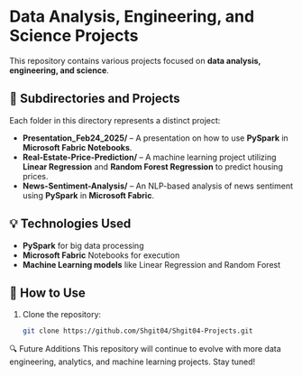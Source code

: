 # Data Analysis, Engineering, and Science Projects

This repository contains various projects focused on **data analysis, engineering, and science**.

## 📁 Subdirectories and Projects
Each folder in this directory represents a distinct project:
- **Presentation_Feb24_2025/** – A presentation on how to use **PySpark** in **Microsoft Fabric Notebooks**.
- **Real-Estate-Price-Prediction/** – A machine learning project utilizing **Linear Regression** and **Random Forest Regression** to predict housing prices.
- **News-Sentiment-Analysis/** – An NLP-based analysis of news sentiment using **PySpark** in **Microsoft Fabric**.

## 💡 Technologies Used
- **PySpark** for big data processing
- **Microsoft Fabric** Notebooks for execution
- **Machine Learning models** like Linear Regression and Random Forest

## 🚀 How to Use
1. Clone the repository:  
   ```bash
   git clone https://github.com/Shgit04/Shgit04-Projects.git

🔍 Future Additions
This repository will continue to evolve with more data engineering, analytics, and machine learning projects. Stay tuned!
